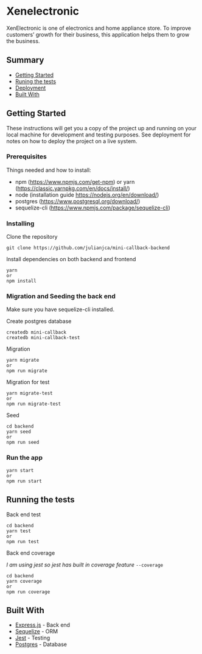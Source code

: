 # Xenelectronic

XenElectronic is one of electronics and home appliance store. To improve customers’ growth for their business, this application helps them to grow the business.

## Summary
  - [Getting Started](#getting-started)
  - [Runing the tests](#running-the-tests)
  - [Deployment](#deployment)
  - [Built With](#built-with)

## Getting Started
These instructions will get you a copy of the project up and running on
your local machine for development and testing purposes. See deployment
for notes on how to deploy the project on a live system.

### Prerequisites

Things needed and how to install:
- npm (https://www.npmjs.com/get-npm) or yarn (https://classic.yarnpkg.com/en/docs/install/)
- node (installation guide https://nodejs.org/en/download/)
- postgres (https://www.postgresql.org/download/)
- sequelize-cli (https://www.npmjs.com/package/sequelize-cli)

### Installing
Clone the repository
```
git clone https://github.com/julianjca/mini-callback-backend
```

Install dependencies on both backend and frontend
```
yarn 
or 
npm install
```

### Migration and Seeding the back end
Make sure you have sequelize-cli installed.

Create postgres database
```
createdb mini-callback
createdb mini-callback-test
```

Migration
```
yarn migrate
or 
npm run migrate
```

Migration for test
```
yarn migrate-test
or 
npm run migrate-test
```

Seed
```
cd backend
yarn seed
or 
npm run seed
```

### Run the app
```
yarn start
or 
npm run start
```

## Running the tests

Back end test
```
cd backend
yarn test
or 
npm run test
```

Back end coverage

*I am using jest so jest has built in coverage feature*
`--coverage`
```
cd backend
yarn coverage
or 
npm run coverage
```

## Built With
  - [Express.js](http://expressjs.com/) - Back end
  - [Sequelize](https://sequelize.org/) - ORM
  - [Jest](https://jestjs.io/) - Testing
  - [Postgres](https://www.postgresql.org/) - Database

